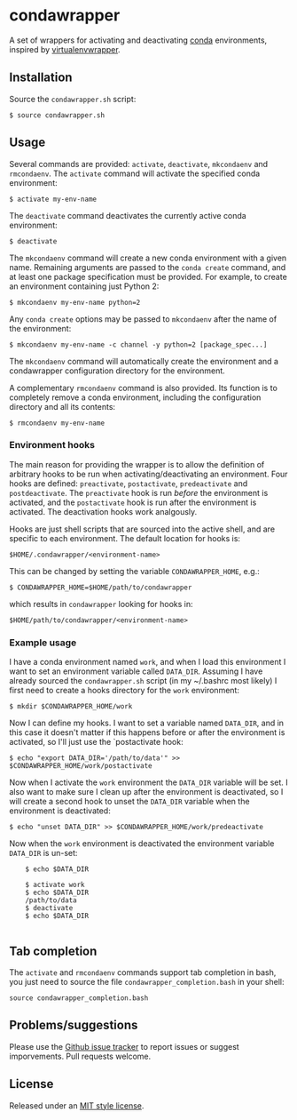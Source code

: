 # condawrapper

A set of wrappers for activating and deactivating
[conda](http://conda.pydata.org/docs/index.html) environments, inspired by
[virtualenvwrapper](http://virtualenvwrapper.readthedocs.org).


## Installation

Source the `condawrapper.sh` script:

    $ source condawrapper.sh


## Usage

Several commands are provided: `activate`, `deactivate`, `mkcondaenv` and
`rmcondaenv`. The `activate` command will activate the specified conda environment:

    $ activate my-env-name

The `deactivate` command deactivates the currently active conda environment:

    $ deactivate

The `mkcondaenv` command will create a new conda environment with a given name. Remaining
arguments are passed to the `conda create` command, and at least one package specification
must be provided. For example, to create an environment containing just Python 2:

    $ mkcondaenv my-env-name python=2

Any `conda create` options may be passed to `mkcondaenv` after the name of the environment:

    $ mkcondaenv my-env-name -c channel -y python=2 [package_spec...]

The `mkcondaenv` command will automatically create the environment and a condawrapper
configuration directory for the environment.

A complementary `rmcondaenv` command is also provided. Its function is to completely
remove a conda environment, including the configuration directory and all its contents:

    $ rmcondaenv my-env-name


### Environment hooks

The main reason for providing the wrapper is to allow the definition of
arbitrary hooks to be run when activating/deactivating an environment.
Four hooks are defined: `preactivate`, `postactivate`, `predeactivate` and
`postdeactivate`. The `preactivate` hook is run *before* the environment is
activated, and the `postactivate` hook is run after the environment is
activated. The deactivation hooks work analgously.

Hooks are just shell scripts that are sourced into the active shell, and are
specific to each environment. The default location for hooks is:

    $HOME/.condawrapper/<environment-name>

This can be changed by setting the variable `CONDAWRAPPER_HOME`, e.g.:

    $ CONDAWRAPPER_HOME=$HOME/path/to/condawrapper

which results in `condawrapper` looking for hooks in:

    $HOME/path/to/condawrapper/<environment-name>

### Example usage

I have a conda environment named `work`, and when I load this environment I
want to set an environment variable called `DATA_DIR`. Assuming I have already
sourced the `condawrapper.sh` script (in my ~/.bashrc most likely) I first need
to create a hooks directory for the `work` environment:

    $ mkdir $CONDAWRAPPER_HOME/work

Now I can define my hooks. I want to set a variable named `DATA_DIR`, and in
this case it doesn't matter if this happens before or after the environment is
activated, so I'll just use the `postactivate hook:

    $ echo "export DATA_DIR='/path/to/data'" >> $CONDAWRAPPER_HOME/work/postactivate

Now when I activate the `work` environment the `DATA_DIR` variable will be set.
I also want to make sure I clean up after the environment is deactivated, so I
will create a second hook to unset the `DATA_DIR` variable when the environment
is deactivated:

    $ echo "unset DATA_DIR" >> $CONDAWRAPPER_HOME/work/predeactivate

Now when the `work` environment is deactivated the environment variable
`DATA_DIR` is un-set:

```
    $ echo $DATA_DIR
    
    $ activate work
    $ echo $DATA_DIR
    /path/to/data
    $ deactivate
    $ echo $DATA_DIR
    
```


## Tab completion

The `activate`  and `rmcondaenv` commands support tab completion in bash, you just need to
source the file `condawrapper_completion.bash` in your shell:

    source condawrapper_completion.bash


## Problems/suggestions

Please use the [Github issue tracker](https://github.com/ajdawson/condawrapper/issues)
to report issues or suggest imporvements. Pull requests welcome.


## License

Released under an [MIT style license](http://opensource.org/licenses/MIT).
